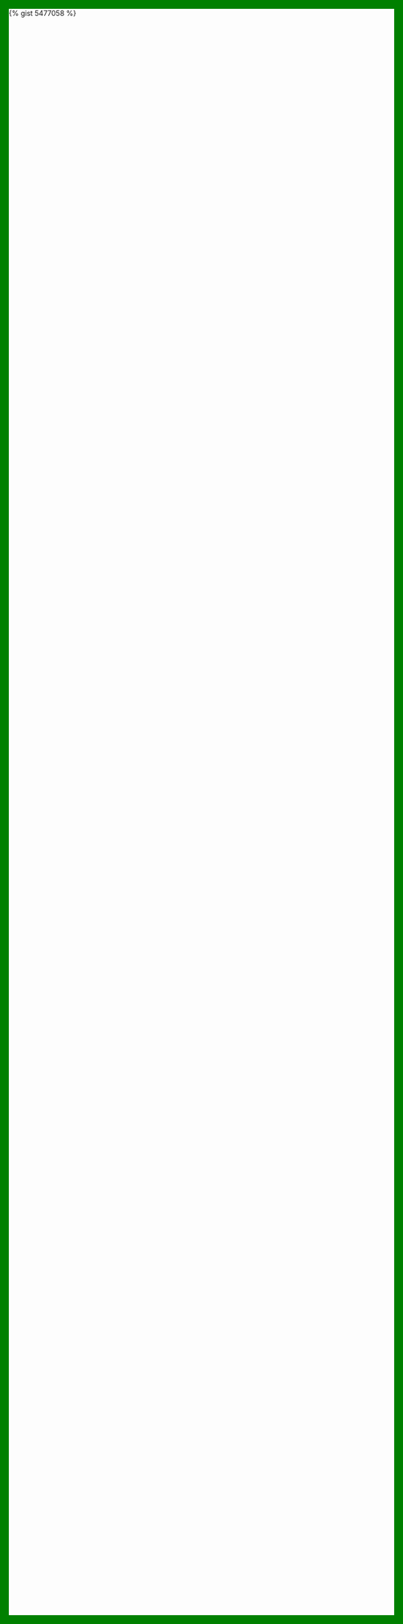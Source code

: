 ```yaml
---
template: default
---
```


Do you get the gist?

<div style="position: absolute; box-sizing: border-box; width: 100vw; height: 100vh; top: 0; left: 0; border: 10vw solid green; border-top-width: 10vh; border-bottom-width: 10vh; overflow: auto;">
{% gist 5477058 %} 
</div>
